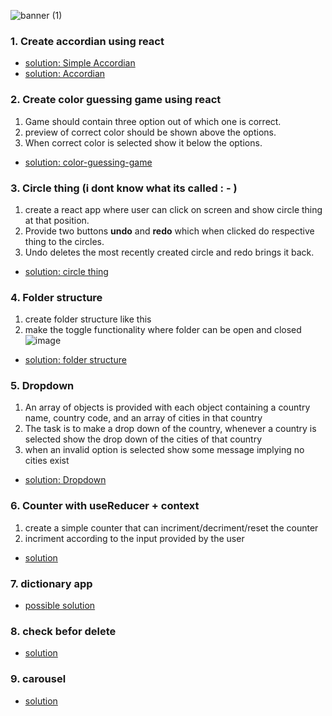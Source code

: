 ![banner (1)](https://user-images.githubusercontent.com/75086395/203086697-21e5423b-8233-4d61-9a3f-c6e741e142fd.png)


### 1. Create accordian using react 
- [solution: Simple Accordian](https://codesandbox.io/s/accordian-37mgrm)
- [solution: Accordian](https://codesandbox.io/s/advance-accordian-dngrgx)

### 2. Create color guessing game using react 

1. Game should contain three option out of which one is correct.  <br>
2. preview of correct color should be shown above the options.
3. When correct color is selected show it below the options.

- [solution: color-guessing-game](https://codesandbox.io/s/guess-the-color-p8bzjf)

### 3. Circle thing (i dont know what its called : - )

1. create a react app where user can click on screen and show circle thing at that position. <br>
2. Provide two buttons **undo** and **redo** which when clicked do respective thing to the circles.
3. Undo deletes the most recently created circle and redo brings it back. 

- [solution: circle thing](https://codesandbox.io/s/react-challenge-click-to-show-circle-4phx7s)

### 4. Folder structure 

1. create folder structure like this <br>
2. make the toggle functionality where folder can be open and closed <br>
![image](https://user-images.githubusercontent.com/75086395/204137212-192986a6-8342-4628-964d-ead55b430162.png)

- [solution: folder structure](https://codesandbox.io/s/file-structure-ek74vp?file=/src/App.js)

### 5. Dropdown 

1. An array of objects is provided with each object containing a country name, country code, and an array of cities in that country 
2. The task is to make a drop down of the country, whenever a country is selected show the drop down of the cities of that country 
3. when an invalid option is selected show some message implying no cities exist

- [solution: Dropdown](https://codesandbox.io/s/react-challenge-z9w44j)

### 6. Counter with useReducer + context 

1. create a simple counter that can incriment/decriment/reset the counter
2. incriment according to the input provided by the user

- [solution](https://codesandbox.io/s/usereducer-00cz5q?file=/src/index.js)

### 7. dictionary app

- [possible solution](https://glittering-gelato-f8c519.netlify.app/)

### 8. check befor delete

- [solution](https://codesandbox.io/s/checkbox-thing-20my9e?file=/src/App.js)

### 9. carousel 

- [solution](https://codesandbox.io/s/react-carousel-challenge-5r26xz?file=/src/components/Caroursel.jsx)


